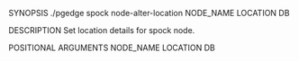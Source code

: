 
SYNOPSIS
    ./pgedge spock node-alter-location NODE_NAME LOCATION DB

DESCRIPTION
    Set location details for spock node.

POSITIONAL ARGUMENTS
    NODE_NAME
    LOCATION
    DB
